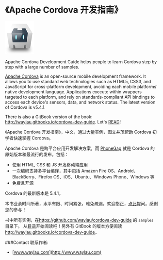 # 《Apache Cordova 开发指南》

![](images/cordova_bot.png)

Apache Cordova Development Guide helps people to learn Cordova step by step with a large number of samples.

[Apache Cordova](<http://cordova.apache.org/>) is an open-source mobile development framework. It allows you to use standard web technologies such as HTML5, CSS3, and JavaScript for cross-platform development, avoiding each mobile platforms' native development language. Applications execute within wrappers targeted to each platform, and rely on standards-compliant API bindings to access each device's sensors, data, and network status.
The latest version of Cordova is v5.4.1.

There is also a GitBook version of the book: <http://waylau.gitbooks.io/cordova-dev-guide>.
Let's [READ](SUMMARY.md)!

《Apache Cordova 开发指南》，中文，通过大量实例，图文并茂帮助 Cordova 初学者快速掌握 Cordova。

Apache Cordova 是跨平台应用开发解决方案，而 [PhoneGap](http://phonegap.com/) 就是 Cordova 的原始版本和最流行的发布。包括：

* 使用 HTML, CSS 和 JS 开发移动端应用
* 一次编码支持多平台编译，其中包括 Amazon Fire OS、Android、BlackBerry、Firefox OS、iOS、Ubuntu、Windows Phone、Windows 等
* 免费且开源

Cordova 的最新版本是 5.4.1。

本书业余时间所著，水平有限、时间紧张，难免疏漏，欢迎指正，[点此](https://github.com/waylau/cordova-dev-guide/issues)提问。感谢您的参与！

书中所有实例，在<https://github.com/waylau/cordova-dev-guide> 的 `samples` 目录下。
从[目录](SUMMARY.md)开始阅读吧！另外有 GitBook 的版本方便阅读 <http://waylau.gitbooks.io/cordova-dev-guide>。

###Contact 联系作者:

* [www.waylau.com](http://www.waylau.com)

